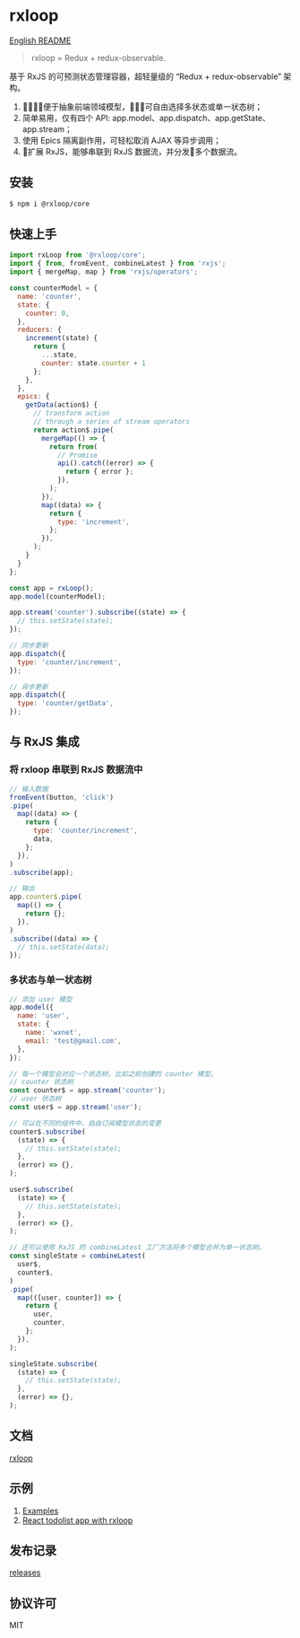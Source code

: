 # rxloop
[English README](readme.md)
> rxloop = Redux + redux-observable.

基于 RxJS 的可预测状态管理容器，超轻量级的 “Redux + redux-observable” 架构。

1. 便于抽象前端领域模型，可自由选择多状态或单一状态树；
2. 简单易用，仅有四个 API: app.model、app.dispatch、app.getState、app.stream；
3. 使用 Epics 隔离副作用，可轻松取消 AJAX 等异步调用；
4. 扩展 RxJS，能够串联到 RxJS 数据流，并分发多个数据流。

## 安装
```bash
$ npm i @rxloop/core
```

## 快速上手
```javascript
import rxLoop from '@rxloop/core';
import { from, fromEvent, combineLatest } from 'rxjs';
import { mergeMap, map } from 'rxjs/operators';

const counterModel = {
  name: 'counter',
  state: {
    counter: 0,
  },
  reducers: {
    increment(state) {
      return {
        ...state,
        counter: state.counter + 1
      };
    },
  },
  epics: {
    getData(action$) {
      // transform action
      // through a series of stream operators
      return action$.pipe(
        mergeMap(() => {
          return from(
            // Promise
            api().catch((error) => {
              return { error };
            }),
          );
        }),
        map((data) => {
          return {
            type: 'increment',
          };
        }),
      );
    }
  }
};

const app = rxLoop();
app.model(counterModel);

app.stream('counter').subscribe((state) => {
  // this.setState(state);
});

// 同步更新
app.dispatch({
  type: 'counter/increment',
});

// 异步更新
app.dispatch({
  type: 'counter/getData',
});
```

## 与 RxJS 集成

### 将 rxloop 串联到 RxJS 数据流中
```javascript
// 输入数据
fromEvent(button, 'click')
.pipe(
  map((data) => {
    return {
      type: 'counter/increment',
      data,
    };
  }),
)
.subscribe(app);

// 输出
app.counter$.pipe(
  map(() => {
    return {};
  }),
)
.subscribe((data) => {
  // this.setState(data);  
});
```

### 多状态与单一状态树
```javascript
// 添加 user 模型
app.model({
  name: 'user',
  state: {
    name: 'wxnet',
    email: 'test@gmail.com',
  },
});

// 每一个模型会对应一个状态树，比如之前创建的 counter 模型。
// counter 状态树
const counter$ = app.stream('counter');
// user 状态树
const user$ = app.stream('user');

// 可以在不同的组件中，自由订阅模型状态的变更
counter$.subscribe(
  (state) => {
    // this.setState(state);
  },
  (error) => {},
);

user$.subscribe(
  (state) => {
    // this.setState(state);
  },
  (error) => {},
);

// 还可以使用 RxJS 的 combineLatest 工厂方法将多个模型合并为单一状态树。
const singleState = combineLatest(
  user$,
  counter$,
)
.pipe(
  map(([user, counter]) => {
    return {
      user,
      counter,
    };
  }),
);

singleState.subscribe(
  (state) => {
    // this.setState(state);
  },
  (error) => {},
);
```

## 文档

[rxloop](https://talkingdata.github.io/rxloop/)

## 示例

1. [Examples](https://github.com/TalkingData/rxloop/tree/master/examples)
2. [React todolist app with rxloop](https://github.com/TalkingData/rxloop-react-todos)

## 发布记录

[releases](https://github.com/TalkingData/rxloop/releases)

## 协议许可
MIT
